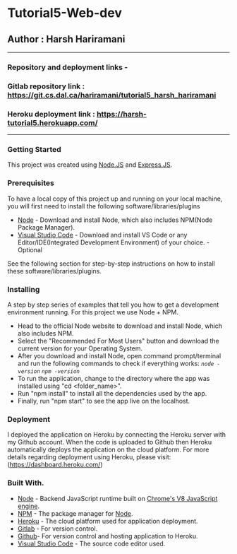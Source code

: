 # Tutorial5-Web-dev



## Author : Harsh Hariramani
---
### Repository and deployment links -

### Gitlab repository link : https://git.cs.dal.ca/hariramani/tutorial5_harsh_hariramani

### Heroku deployment link : https://harsh-tutorial5.herokuapp.com/

---


### Getting Started

This project was created using [Node.JS](https://nodejs.org/en/) and [Express.JS](https://expressjs.com/).


### Prerequisites

To have a local copy of this project up and running on your local machine, you will first need to install the following
software/libraries/plugins

- [Node](https://nodejs.org/en/) - Download and install Node, which also includes NPM(Node Package Manager).
- [Visual Studio Code](https://code.visualstudio.com/) - Download and install VS Code or any Editor/IDE(Integrated Development Environment) of your choice. - Optional

See the following section for step-by-step instructions on how to install these software/libraries/plugins.

### Installing

A step by step series of examples that tell you how to get a development environment running.
For this project we use Node + NPM.

- Head to the official Node website to download and install Node, which also includes NPM.
- Select the "Recommended For Most Users" button and download the current version for your Operating System.
- After you download and install Node, open command prompt/terminal and run the following commands to check if everything works:
  _`node -version`_
  _`npm -version`_
- To run the application, change to the directory where the app was installed using "cd <folder_name>".
- Run "npm install" to install all the dependencies used by the app.
- Finally, run "npm start" to see the app live on the localhost.

### Deployment

I deployed the application on Heroku by connecting the Heroku server with my Github account. When the code is uploaded to Github then Heroku automatically deploys the application on the cloud platform.
For more details regarding deployment using Heroku, please visit: (https://dashboard.heroku.com/)

### Built With.

- [Node](https://nodejs.org/) - Backend JavaScript runtime built on [Chrome's V8 JavaScript engine](https://v8.dev/).
- [NPM](https://www.npmjs.com/) - The package manager for [Node](https://nodejs.org/).
- [Heroku](https://dashboard.heroku.com/) - The cloud platform used for application deployment.
- [Gitlab](https://git.cs.dal.ca/) - For version control.
- [Github](https://github.com/)- For version control and hosting application to Heroku.
- [Visual Studio Code](https://code.visualstudio.com/download) - The source code editor used.



